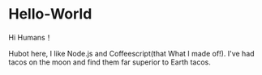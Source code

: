# Hello-World

Hi Humans！

Hubot here, I like Node.js and Coffeescript(that What I made of!).
I've had tacos on the moon and find them far superior to Earth tacos.
